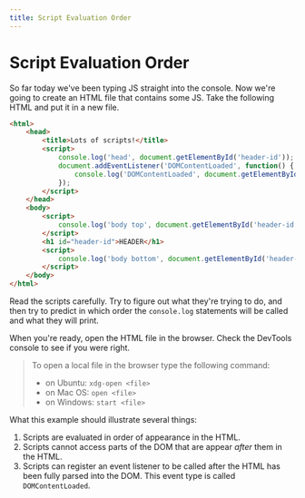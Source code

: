 ```yaml
---
title: Script Evaluation Order
---
```


# Script Evaluation Order

So far today we've been typing JS straight into the console. Now we're going to create an HTML file that contains some JS. Take the following HTML and put it in a new file. 

```html
<html>
    <head>
        <title>Lots of scripts!</title>
        <script>
            console.log('head', document.getElementById('header-id'));
            document.addEventListener('DOMContentLoaded', function() {
                console.log('DOMContentLoaded', document.getElementById('header-id'))
            });
        </script>
    </head>
    <body>
        <script>
            console.log('body top', document.getElementById('header-id'))
        </script>
        <h1 id="header-id">HEADER</h1>
        <script>
            console.log('body bottom', document.getElementById('header-id'))
        </script>
    </body>
</html>
```

Read the scripts carefully. Try to figure out what they're trying to do, and then try to predict in which order the `console.log` statements will be called and what they will print.

When you're ready, open the HTML file in the browser. Check the DevTools console to see if you were right.

> To open a local file in the browser type the following command:
>
> - on Ubuntu: `xdg-open <file>`
> - on Mac OS: `open <file>`
> - on Windows: `start <file>`

What this example should illustrate several things:

1. Scripts are evaluated in order of appearance in the HTML. 
1. Scripts cannot access parts of the DOM that are appear *after* them in the HTML.
1. Scripts can register an event listener to be called after the HTML has been fully parsed into the DOM. This event type is called `DOMContentLoaded`.